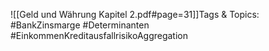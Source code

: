 
![[Geld und Währung Kapitel 2.pdf#page=31]]Tags & Topics:
   #BankZinsmarge
   #Determinanten
   #EinkommenKreditausfallrisikoAggregation